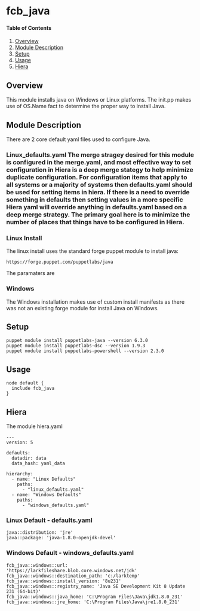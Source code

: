 # fcb_java

#### Table of Contents

1. [Overview](#overview)
1. [Module Description](#module-description)
1. [Setup](#setup)
1. [Usage](#usage)
1. [Hiera](#hiera)

## Overview

This module installs java on Windows or Linux platforms.  The init.pp makes use of OS.Name fact to determine the proper way to install Java.

## Module Description

There are 2 core default yaml files used to configure Java. 
### Linux_defaults.yaml The merge stragey desired for this module is configured in the merge.yaml, and most effective way to set configuration in Hiera is a deep merge stategy to help minimize duplicate configuration.  For configuration items that apply to all systems or a majority of systems then defaults.yaml should be used for setting items in hiera.  If there is a need to override something in defaults then setting values in a more specific Hiera yaml will override anything in defaults.yaml based on a deep merge strategy.  The primary goal here is to minimize the number of places that things have to be configured in Hiera.  

### Linux Install
The linux install uses the standard forge puppet module to install java:
```
https://forge.puppet.com/puppetlabs/java
```

The paramaters are

### Windows
The Windows installation makes use of custom install manifests as there was not an existing forge module for install Java on Windows.

## Setup
```
puppet module install puppetlabs-java --version 6.3.0
puppet module install puppetlabs-dsc --version 1.9.3
puppet module install puppetlabs-powershell --version 2.3.0
```
## Usage
```
node default {
  include fcb_java
}
```

## Hiera
The module hiera.yaml
```
---
version: 5

defaults:
  datadir: data
  data_hash: yaml_data

hierarchy:
  - name: "Linux Defaults"
    paths:
      - "linux_defaults.yaml"
  - name: "Windows Defaults"
    paths:
      - "windows_defaults.yaml"
```
### Linux Default - defaults.yaml
```
java::distribution: 'jre'
java::package: 'java-1.8.0-openjdk-devel'
```
### Windows Default - windows_defaults.yaml
```
fcb_java::windows::url: 'https://larkfileshare.blob.core.windows.net/jdk'
fcb_java::windows::destination_path: 'c:/larktemp'
fcb_java::windows::install_version: '8u231'
fcb_java::windows::registry_name: 'Java SE Development Kit 8 Update 231 (64-bit)'
fcb_java::windows::java_home: 'C:\Program Files\Java\jdk1.8.0_231'
fcb_java::windows::jre_home: 'C:\Program Files\Java\jre1.8.0_231'
```
